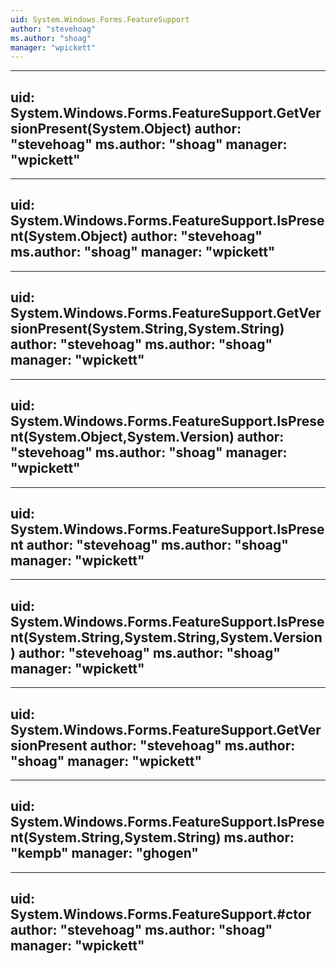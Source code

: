 ```yaml
---
uid: System.Windows.Forms.FeatureSupport
author: "stevehoag"
ms.author: "shoag"
manager: "wpickett"
---
```


---
uid: System.Windows.Forms.FeatureSupport.GetVersionPresent(System.Object)
author: "stevehoag"
ms.author: "shoag"
manager: "wpickett"
---

---
uid: System.Windows.Forms.FeatureSupport.IsPresent(System.Object)
author: "stevehoag"
ms.author: "shoag"
manager: "wpickett"
---

---
uid: System.Windows.Forms.FeatureSupport.GetVersionPresent(System.String,System.String)
author: "stevehoag"
ms.author: "shoag"
manager: "wpickett"
---

---
uid: System.Windows.Forms.FeatureSupport.IsPresent(System.Object,System.Version)
author: "stevehoag"
ms.author: "shoag"
manager: "wpickett"
---

---
uid: System.Windows.Forms.FeatureSupport.IsPresent
author: "stevehoag"
ms.author: "shoag"
manager: "wpickett"
---

---
uid: System.Windows.Forms.FeatureSupport.IsPresent(System.String,System.String,System.Version)
author: "stevehoag"
ms.author: "shoag"
manager: "wpickett"
---

---
uid: System.Windows.Forms.FeatureSupport.GetVersionPresent
author: "stevehoag"
ms.author: "shoag"
manager: "wpickett"
---

---
uid: System.Windows.Forms.FeatureSupport.IsPresent(System.String,System.String)
ms.author: "kempb"
manager: "ghogen"
---

---
uid: System.Windows.Forms.FeatureSupport.#ctor
author: "stevehoag"
ms.author: "shoag"
manager: "wpickett"
---
